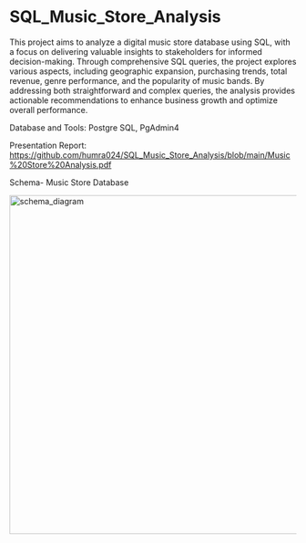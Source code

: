 # SQL_Music_Store_Analysis
This project aims to analyze a digital music store database using SQL, with a focus on delivering valuable insights to stakeholders for informed decision-making. Through comprehensive SQL queries, the project explores various aspects, including geographic expansion, purchasing trends, total revenue, genre performance, and the popularity of music bands. By addressing both straightforward and complex queries, the analysis provides actionable recommendations to enhance business growth and optimize overall performance.

Database and Tools: Postgre SQL, PgAdmin4

Presentation Report: https://github.com/humra024/SQL_Music_Store_Analysis/blob/main/Music%20Store%20Analysis.pdf

Schema- Music Store Database

<img width="594" alt="schema_diagram" src="https://github.com/user-attachments/assets/ad32302e-c5f7-4790-8ac0-300345996add">
